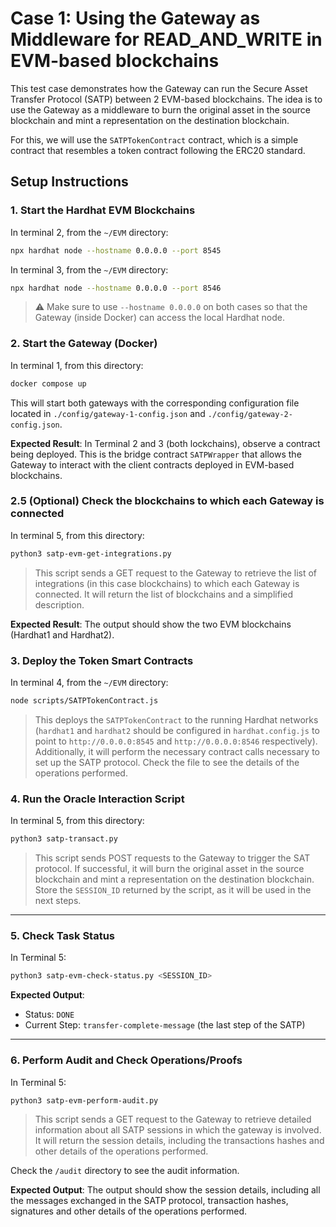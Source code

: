 # Case 1: Using the Gateway as Middleware for READ_AND_WRITE in EVM-based blockchains

This test case demonstrates how the Gateway can run the Secure Asset Transfer Protocol (SATP) between 2 EVM-based blockchains. The idea is to use the Gateway as a middleware to burn the original asset in the source blockchain and mint a representation on the destination blockchain.

For this, we will use the `SATPTokenContract` contract, which is a simple contract that resembles a token contract following the ERC20 standard.

## Setup Instructions

### 1. Start the Hardhat EVM Blockchains

In terminal 2, from the `~/EVM` directory:

```bash
npx hardhat node --hostname 0.0.0.0 --port 8545
```

In terminal 3, from the `~/EVM` directory:

```bash
npx hardhat node --hostname 0.0.0.0 --port 8546
```

> ⚠️ Make sure to use `--hostname 0.0.0.0` on both cases so that the Gateway (inside Docker) can access the local Hardhat node.

### 2. Start the Gateway (Docker)

In terminal 1, from this directory:

```bash
docker compose up
```

This will start both gateways with the corresponding configuration file located in `./config/gateway-1-config.json` and `./config/gateway-2-config.json`.

**Expected Result**: In Terminal 2 and 3 (both lockchains), observe a contract being deployed. This is the bridge contract `SATPWrapper` that allows the Gateway to interact with the client contracts deployed in EVM-based blockchains.

### 2.5 (Optional) Check the blockchains to which each Gateway is connected
In terminal 5, from this directory:

```bash
python3 satp-evm-get-integrations.py
```

> This script sends a GET request to the Gateway to retrieve the list of integrations (in this case blockchains) to which each Gateway is connected. It will return the list of blockchains and a simplified description.

**Expected Result**: The output should show the two EVM blockchains (Hardhat1 and Hardhat2).

### 3. Deploy the Token Smart Contracts

In terminal 4, from the `~/EVM` directory:

```bash
node scripts/SATPTokenContract.js
```

> This deploys the `SATPTokenContract` to the running Hardhat networks (`hardhat1` and `hardhat2` should be configured in `hardhat.config.js` to point to `http://0.0.0.0:8545` and `http://0.0.0.0:8546` respectively). Additionally, it will perform the necessary contract calls necessary to set up the SATP protocol. Check the file to see the details of the operations performed.

### 4. Run the Oracle Interaction Script

In terminal 5, from this directory:

```bash
python3 satp-transact.py
```

> This script sends POST requests to the Gateway to trigger the SAT protocol. If successful, it will burn the original asset in the source blockchain and mint a representation on the destination blockchain. Store the `SESSION_ID` returned by the script, as it will be used in the next steps.

---

### 5. Check Task Status

In Terminal 5:

```bash
python3 satp-evm-check-status.py <SESSION_ID>
```

**Expected Output**:

* Status: `DONE`
* Current Step: `transfer-complete-message` (the last step of the SATP)

---

### 6. Perform Audit and Check Operations/Proofs

In Terminal 5:

```bash
python3 satp-evm-perform-audit.py
```

> This script sends a GET request to the Gateway to retrieve detailed information about all SATP sessions in which the gateway is involved. It will return the session details, including the transactions hashes and other details of the operations performed.

Check the `/audit` directory to see the audit information.

**Expected Output**: The output should show the session details, including all the messages exchanged in the SATP protocol, transaction hashes, signatures and other details of the operations performed.
